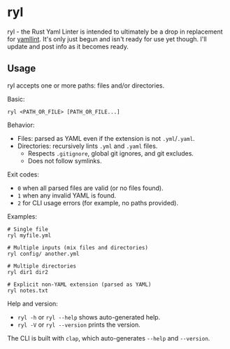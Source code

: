 # ryl

ryl - the Rust Yaml Linter is intended to ultimately be a drop in replacement for
[yamllint](https://github.com/adrienverge/yamllint). It's only just begun and isn't
ready for use yet though. I'll update and post info as it becomes ready.

## Usage

ryl accepts one or more paths: files and/or directories.

Basic:

```text
ryl <PATH_OR_FILE> [PATH_OR_FILE...]
```

Behavior:

- Files: parsed as YAML even if the extension is not `.yml`/`.yaml`.
- Directories: recursively lints `.yml` and `.yaml` files.
  - Respects `.gitignore`, global git ignores, and git excludes.
  - Does not follow symlinks.

Exit codes:

- `0` when all parsed files are valid (or no files found).
- `1` when any invalid YAML is found.
- `2` for CLI usage errors (for example, no paths provided).

Examples:

```text
# Single file
ryl myfile.yml

# Multiple inputs (mix files and directories)
ryl config/ another.yml

# Multiple directories
ryl dir1 dir2

# Explicit non-YAML extension (parsed as YAML)
ryl notes.txt
```

Help and version:

- `ryl -h` or `ryl --help` shows auto-generated help.
- `ryl -V` or `ryl --version` prints the version.

The CLI is built with `clap`, which auto-generates `--help` and `--version`.
